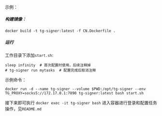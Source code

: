 示例：

##### 构建镜像：

`docker build -t tg-signer:latest -f CN.Dockerfile .`

##### 运行

工作目录下添加`start.sh`:

```
sleep infinity  # 首次配置时使用，后续注释掉
# tg-signer run mytasks  # 配置完成后取消注释
```

示例命令：

`docker run -d --name tg-signer --volume $PWD:/opt/tg-signer --env TG_PROXY=socks5://172.17.0.1:7890 tg-signer:latest bash start.sh`

接下来即可执行 `docker exec -it tg-signer bash` 进入容器进行登录和配置任务操作，见`README.md`